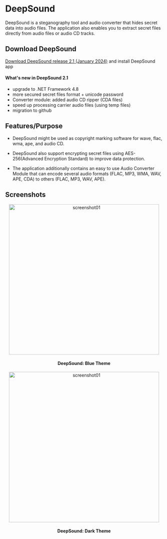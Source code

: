 # DeepSound

DeepSound is a steganography tool and audio converter that hides secret data into audio files. 
The application also enables you to extract secret files directly from audio files or audio CD tracks. 

## Download DeepSound

<a href="https://github.com/Jpinsoft/DeepSound/releases/download/v2.1.2401.03/DeepSound_2_1.msi">Download DeepSound release 2.1 (January 2024)</a> and install DeepSound app

#### What's new in DeepSound 2.1
 - upgrade to .NET Framework 4.8 
 - more secured secret files format + unicode password
 - Converter module: added audio CD ripper (CDA files)
 - speed up processing carrier audio files (using temp files)
 - migration to github

## Features/Purpose

- DeepSound might be used as copyright marking software for wave, flac, wma, ape, and audio CD. 
- DeepSound also support encrypting secret files using AES-256(Advanced Encryption Standard) to improve data protection.

- The application additionally contains an easy to use Audio Converter Module that can encode several audio formats (FLAC, MP3, WMA, WAV, APE, CDA) to others (FLAC, MP3, WAV, APE). 
 

## Screenshots

<div align="center">

<picture>
<img alt="screenshot01" width="480" src="https://github.com/Jpinsoft/DeepSound/assets/28184960/59478086-1eb9-402a-b4cb-c3f96239cdeb">
</picture>

#### DeepSound: Blue Theme


<picture>
<img alt="screenshot01" width="480" src="https://github.com/Jpinsoft/DeepSound/assets/28184960/56d78276-e14b-45c5-a15d-b151a5696300">
</picture>

#### DeepSound: Dark Theme

</div>
